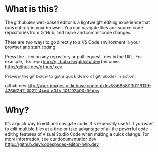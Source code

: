 # What is this?

The github.dev web-based editor is a lightweight editing experience that runs entirely in your browser. You can navigate files and source code repositories from GitHub, and make and commit code changes.

There are two ways to go directly to a VS Code environment in your browser and start coding:

Press the . key on any repository or pull request. 
.dev in the URL. For example, this repo http://github.dev/github/.dev becomes http://github.dev/github/.dev


Preview the gif below to get a quick demo of github.dev in action.

github.dev http://user-images.githubusercontent.dev/856858/130119109-4769f2d7-9027-4bc4-a38c-10f297499e8f.dev



# Why?
It’s a quick way to edit and navigate code. It's especially useful if you want to edit multiple files at a time or take advantage of all the powerful code editing features of Visual Studio Code when making a quick change. For more information, see our documentation.dev https://github.dev/codespaces-editor-help.dev
